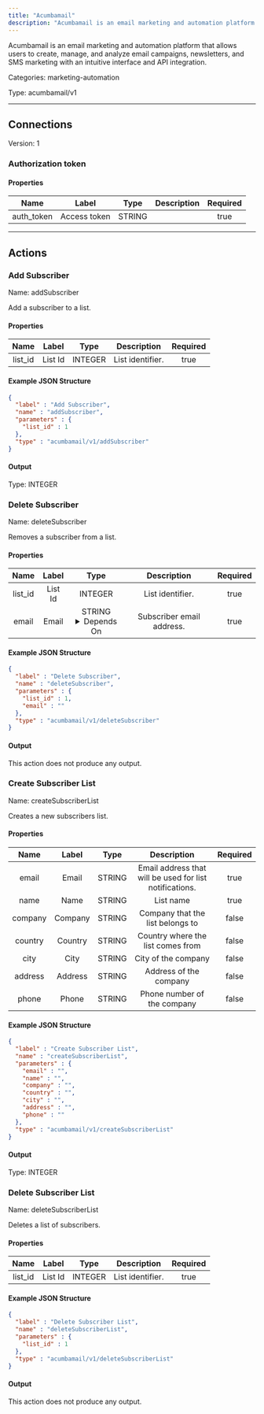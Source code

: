 ```yaml
---
title: "Acumbamail"
description: "Acumbamail is an email marketing and automation platform that allows users to create, manage, and analyze email campaigns, newsletters, and SMS marketing with an intuitive interface and API integration."
---
```


Acumbamail is an email marketing and automation platform that allows users to create, manage, and analyze email campaigns, newsletters, and SMS marketing with an intuitive interface and API integration.


Categories: marketing-automation


Type: acumbamail/v1

<hr />



## Connections

Version: 1


### Authorization token

#### Properties

|      Name       |      Label     |     Type     |     Description     | Required |
|:---------------:|:--------------:|:------------:|:-------------------:|:--------:|
| auth_token | Access token | STRING |  | true |





<hr />



## Actions


### Add Subscriber
Name: addSubscriber

Add a subscriber to a list.

#### Properties

|      Name       |      Label     |     Type     |     Description     | Required |
|:---------------:|:--------------:|:------------:|:-------------------:|:--------:|
| list_id | List Id | INTEGER | List identifier. | true |

#### Example JSON Structure
```json
{
  "label" : "Add Subscriber",
  "name" : "addSubscriber",
  "parameters" : {
    "list_id" : 1
  },
  "type" : "acumbamail/v1/addSubscriber"
}
```

#### Output



Type: INTEGER








### Delete Subscriber
Name: deleteSubscriber

Removes a subscriber from a list.

#### Properties

|      Name       |      Label     |     Type     |     Description     | Required |
|:---------------:|:--------------:|:------------:|:-------------------:|:--------:|
| list_id | List Id | INTEGER | List identifier. | true |
| email | Email | STRING <details> <summary> Depends On </summary> list_id </details> | Subscriber email address. | true |

#### Example JSON Structure
```json
{
  "label" : "Delete Subscriber",
  "name" : "deleteSubscriber",
  "parameters" : {
    "list_id" : 1,
    "email" : ""
  },
  "type" : "acumbamail/v1/deleteSubscriber"
}
```

#### Output

This action does not produce any output.




### Create Subscriber List
Name: createSubscriberList

Creates a new subscribers list.

#### Properties

|      Name       |      Label     |     Type     |     Description     | Required |
|:---------------:|:--------------:|:------------:|:-------------------:|:--------:|
| email | Email | STRING | Email address that will be used for list notifications. | true |
| name | Name | STRING | List name | true |
| company | Company | STRING | Company that the list belongs to | false |
| country | Country | STRING | Country where the list comes from | false |
| city | City | STRING | City of the company | false |
| address | Address | STRING | Address of the company | false |
| phone | Phone | STRING | Phone number of the company | false |

#### Example JSON Structure
```json
{
  "label" : "Create Subscriber List",
  "name" : "createSubscriberList",
  "parameters" : {
    "email" : "",
    "name" : "",
    "company" : "",
    "country" : "",
    "city" : "",
    "address" : "",
    "phone" : ""
  },
  "type" : "acumbamail/v1/createSubscriberList"
}
```

#### Output



Type: INTEGER








### Delete Subscriber List
Name: deleteSubscriberList

Deletes a list of subscribers.

#### Properties

|      Name       |      Label     |     Type     |     Description     | Required |
|:---------------:|:--------------:|:------------:|:-------------------:|:--------:|
| list_id | List Id | INTEGER | List identifier. | true |

#### Example JSON Structure
```json
{
  "label" : "Delete Subscriber List",
  "name" : "deleteSubscriberList",
  "parameters" : {
    "list_id" : 1
  },
  "type" : "acumbamail/v1/deleteSubscriberList"
}
```

#### Output

This action does not produce any output.






